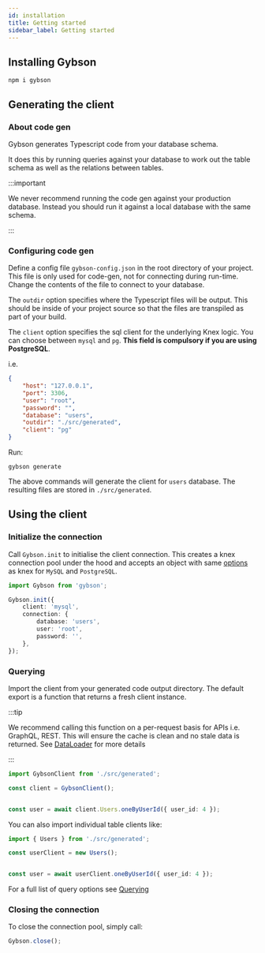 ```yaml
---
id: installation
title: Getting started
sidebar_label: Getting started
---
```


## Installing Gybson

```
npm i gybson
```

## Generating the client

### About code gen

Gybson generates Typescript code from your database schema.

It does this by running queries against your database to work out the table schema as well as the relations between tables.

:::important

We never recommend running the code gen against your production database. Instead you should run it against a local database with the same schema.

:::

### Configuring code gen

Define a config file `gybson-config.json` in the root directory of your project.
This file is only used for code-gen, not for connecting during run-time.
Change the contents of the file to connect to your database.

The `outdir` option specifies where the Typescript files will be output.
This should be inside of your project source so that the files are transpiled as part of your build.

The `client` option specifies the sql client for the underlying Knex logic. You can choose between `mysql` and `pg`. **This field is compulsory if you are using PostgreSQL**.

i.e.

```json
{
    "host": "127.0.0.1",
    "port": 3306,
    "user": "root",
    "password": "",
    "database": "users",
    "outdir": "./src/generated",
    "client": "pg"
}
```

Run:

```
gybson generate
```

The above commands will generate the client for `users` database.
The resulting files are stored in `./src/generated`.

## Using the client

### Initialize the connection

Call `Gybson.init` to initialise the client connection.
This creates a knex connection pool under the hood and accepts an object with same [options](http://knexjs.org/#Installation-client) as knex for `MySQL` and `PostgreSQL`.

```typescript
import Gybson from 'gybson';

Gybson.init({
    client: 'mysql',
    connection: {
        database: 'users',
        user: 'root',
        password: '',
    },
});
```

### Querying

Import the client from your generated code output directory.
The default export is a function that returns a fresh client instance.

:::tip

We recommend calling this function on a per-request basis for APIs i.e. GraphQL, REST.
This will ensure the cache is clean and no stale data is returned.
See [DataLoader](https://github.com/graphql/dataloader#caching-per-request) for more details

:::

```typescript
import GybsonClient from './src/generated';

const client = GybsonClient();


const user = await client.Users.oneByUserId({ user_id: 4 });

```

You can also import individual table clients like:

```typescript
import { Users } from './src/generated';

const userClient = new Users();


const user = await userClient.oneByUserId({ user_id: 4 });

```

For a full list of query options see [Querying](querying.md)

### Closing the connection

To close the connection pool, simply call:

```typescript
Gybson.close();
```
